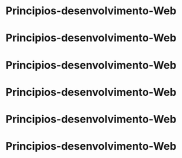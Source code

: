 # Principios-desenvolvimento-Web
# Principios-desenvolvimento-Web
# Principios-desenvolvimento-Web
# Principios-desenvolvimento-Web
# Principios-desenvolvimento-Web
# Principios-desenvolvimento-Web
